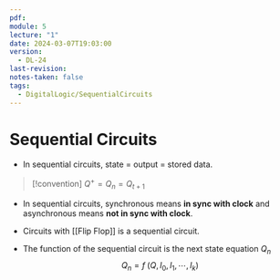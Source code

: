 ```yaml
---
pdf: 
module: 5
lecture: "1"
date: 2024-03-07T19:03:00
version:
  - DL-24
last-revision: 
notes-taken: false
tags:
  - DigitalLogic/SequentialCircuits
---
```

# Sequential Circuits

- In sequential circuits, state = output = stored data.


> [!convention] 
> $Q^+ = Q_n = Q_{t + 1}$


- In sequential circuits, synchronous means **in sync with clock** and asynchronous means **not in sync with clock**.

- Circuits with [[Flip Flop]] is a sequential circuit.
- The function of the sequential circuit is the next state equation $Q_n$
$$
Q_n = f\;(Q, I_0, I_1, \cdots, I_k)
$$

